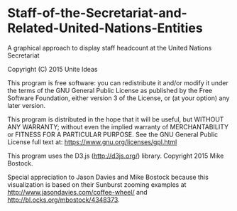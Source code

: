 # Staff-of-the-Secretariat-and-Related-United-Nations-Entities
A graphical approach to display staff headcount at the United Nations Secretariat

Copyright (C) 2015 Unite Ideas

This program is free software: you can redistribute it and/or modify it under the terms of the GNU General Public License as published by the Free Software Foundation, either version 3 of the License, or (at your option) any later version.

This program is distributed in the hope that it will be useful, but WITHOUT ANY WARRANTY; without even the implied warranty of MERCHANTABILITY or FITNESS FOR A PARTICULAR PURPOSE. See the GNU General Public License full text at: https://www.gnu.org/licenses/gpl.html

This program uses the D3.js (http://d3js.org/) library. Copyright 2015 Mike Bostock.

Special appreciation to Jason Davies and Mike Bostock because this visualization is based on their Sunburst zooming examples at http://www.jasondavies.com/coffee-wheel/ and http://bl.ocks.org/mbostock/4348373.
